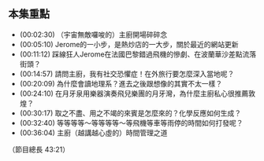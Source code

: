 ---
---


## 本集重點

* (00:02:30) （宇宙無敵囉唆的）主廚開場碎碎念
* (00:05:10) Jerome的一小步，是熱炒店的一大步，關於最近的網站更新
* (00:11:12) 踩線狂人Jerome在法國巴黎錯過飛機的慘劇、在波蘭華沙差點流落街頭？
* (00:14:57) 請問主廚，我有社交恐懼症！在外旅行要怎麼深入當地呢？
* (00:20:09) 為什麼會讀地理系？進去之後跟想像的其實不太一樣？
* (00:24:10) 在月牙泉用樂器演奏飛兒樂團的月牙灣，為什麼主廚私心很推薦敦煌？
* (00:30:17) 取之不盡、用之不竭的來賓是怎麼來的？化學反應如何生成？
* (00:32:40) 等等等等～等等等等～等飛機等車等雨停的時間如何打發呢？
* (00:36:04) 主廚（越講越心虛的）時間管理之道

（節目總長 43:21）
